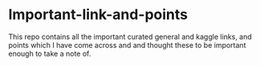# Important-link-and-points
This repo contains all the important curated  general and kaggle links, and points which I have come across and and thought these to be important enough to take a note of.
